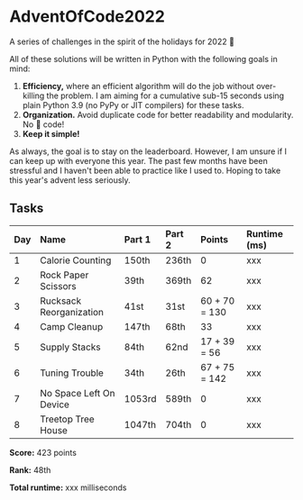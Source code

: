 # AdventOfCode2022
A series of challenges in the spirit of the holidays for 2022 🎄

All of these solutions will be written in Python with the following goals in mind:
1. __Efficiency,__ where an efficient algorithm will do the job without over-killing the problem. I am aiming for a cumulative sub-15 seconds using plain Python 3.9 (no PyPy or JIT compilers) for these tasks.
2. __Organization.__ Avoid duplicate code for better readability and modularity. No 🍝 code!
3. __Keep it simple!__

As always, the goal is to stay on the leaderboard. However, I am unsure if I can keep up with everyone this year. The past few months have been stressful and I haven't been able to practice like I used to. Hoping to take this year's advent less seriously. 

## Tasks

| Day | Name                               | Part 1 | Part 2 | Points        | Runtime (ms) |
| --- | :--------------------------------- |:------ |:------ | :------------ | :----------- |
| 1   | Calorie Counting                   | 150th  | 236th  | 0             | xxx          |
| 2   | Rock Paper Scissors                | 39th   | 369th  | 62            | xxx          |
| 3   | Rucksack Reorganization            | 41st   | 31st   | 60 + 70 = 130 | xxx          |
| 4   | Camp Cleanup                       | 147th  | 68th   | 33            | xxx          |
| 5   | Supply Stacks                      | 84th   | 62nd   | 17 + 39 = 56  | xxx          |
| 6   | Tuning Trouble                     | 34th   | 26th   | 67 + 75 = 142 | xxx          |
| 7   | No Space Left On Device            | 1053rd | 589th  | 0             | xxx          |
| 8   | Treetop Tree House                 | 1047th | 704th  | 0             | xxx          |

__Score:__ 423 points

__Rank:__ 48th

__Total runtime:__ xxx milliseconds
